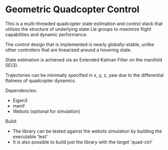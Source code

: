 # Geometric Quadcopter Control
This is a multi-threaded quadcopter state estimation and control stack that utilizes the structure of underlying state Lie groups to maximize flight capabilities and dynamic performance.

The control design that is implemented is nearly globally-stable, unlike other controllers that are linearized around a hovering state. 

State estimation is achieved via an Extended Kalman Filter on the manifold SE(3).

Trajectories can be minimally specified in x, y, z, yaw due to the differential flatness of quadcopter dynamics. 

Dependencies: 
- Eigen3
- manif 
- Webots (optional for simulation)

Build:
- The library can be tested against the webots simulation by building the executable 'test'
- It is also possible to build just the library with the target 'quad-ctrl'